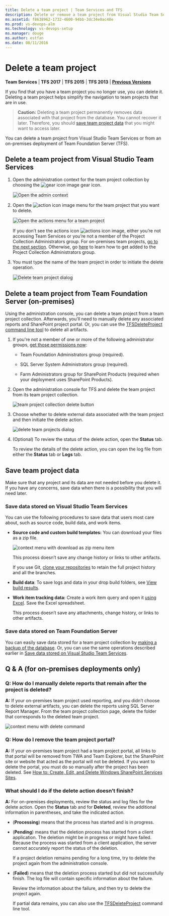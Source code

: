 ```yaml
---
title: Delete a team project | Team Services and TFS
description: Delete or remove a team project from Visual Studio Team Services (Team Services) or from Team Foundation Server (TFS)
ms.assetid: f8638962-1732-4600-94bb-3dc34e0ac48e
ms.prod: vs-devops-alm
ms.technology: vs-devops-setup
ms.manager: douge
ms.author: estfan
ms.date: 08/11/2016
---
```


# Delete a team project

**Team Services** | **TFS 2017** | **TFS 2015** | **TFS 2013** | **[Previous Versions](https://msdn.microsoft.com//library/ff357756(v=vs.110).aspx)**

If you find that you have a team project you no longer use, you can delete it. Deleting a team project helps simplify the navigation to team projects that are in use.

>**Caution:**  Deleting a team project permanently removes data associated with that project from the database. You cannot recover it later. Therefore, you should [save team project data](#save) that you might want to access later.

You can delete a team project from Visual Studio Team Services or from an on-premises deployment of Team Foundation Server (TFS).

## Delete a team project from Visual Studio Team Services

1.  Open the administration context for the team project collection by choosing the ![gear icon image](_img/delete-team-project/IC623347.png) gear icon.  

	<img src="_img/open-admin-context-team-services.png" alt="Open the admin context" style="border: 1px solid #CCCCCC;" />  
  
2.  Open the ![action icon image](../work/_img/icons/actions-icon.png) menu for the team project that you want to delete.

	<img src="_img/delete-team-project-select-actions-menu.png" alt="Open the actions menu for a team project" style="border: 1px solid #CCCCCC;" />  

    If you don’t see the actions icon ![actions icon image](../work/_img/icons/actions-icon.png), either you’re not accessing Team Services or you’re not a member of the Project Collection Administrators group. For on-premises team projects, [go to the next section](#tfs). Otherwise, go [here](add-administrator-tfs.md) to learn how to get added to the Project Collection Administrators group.

3.  You must type the name of the team project in order to initiate the delete operation. 

	<img src="_img/delete-team-project-dialog.png" alt="Delete team project dialog" style="border: 1px solid #CCCCCC;" />  

<a name="delete-team-proj"></a>
## Delete a team project from Team Foundation Server (on-premises)

Using the administration console, you can delete a team project from a team project collection. Afterwards, you'll need to manually delete any associated reports and SharePoint project portal. Or, you can use the [TFSDeleteProject command line tool](tfs/command-line/tfsdeleteproject-cmd.md) to delete all artifacts.

1.  If you're not a member of one or more of the following administrator groups, [get those permissions now](add-administrator-tfs.md):

    -   Team Foundation Administrators group (required).

    -   SQL Server System Administrators group (required).

    -   Farm Administrators group for SharePoint Products (required when your deployment uses SharePoint Products).

2.  Open the administration console for TFS and delete the team project from its team project collection.

    ![team project collection delete button](_img/delete-team-project/IC686856.png)

3.  Choose whether to delete external data associated with the team project and then initiate the delete action.

    ![delete team projects dialog](_img/delete-team-project/IC687180.png)

4.  (Optional) To review the status of the delete action, open the **Status** tab.

    To review the details of the delete action, you can open the log file from either the **Status** tab or **Logs** tab.

## Save team project data

Make sure that any project and its data are not needed before you delete it. If you have any concerns, save data when there is a possibility that you will need later.

### Save data stored on Visual Studio Team Services

You can use the following procedures to save data that users most care about, such as source code, build data, and work items.

-   **Source code and custom build templates:** You can download your files as a zip file.

    ![context menu with download as zip menu item](_img/delete-team-project/IC760345.png)

    This process doesn’t save any change history or links to other artifacts.

    If you use Git, [clone your repositories](../git/gitquickstart.md) to retain the full project history and all the branches.

-   **Build data**: To save logs and data in your drop build folders, see [View build results](https://msdn.microsoft.com/library/ms181733.aspx).

-   **Work item tracking data:** Create a work item query and open it [using Excel](../work/office/bulk-add-modify-work-items-excel.md). Save the Excel spreadsheet.

    This process doesn’t save any attachments, change history, or links to other artifacts.

### Save data stored on Team Foundation Server

You can easily save data stored for a team project collection by [making a backup of the database](tfs/admin/backup/config-backup-sched-plan.md). Or, you can use the same operations described earlier in [Save data stored on Visual Studio Team Services](#saveservice).

## Q & A (for on-premises deployments only)

### Q: How do I manually delete reports that remain after the project is deleted?

**A:** If your on-premises team project used reporting, and you didn’t choose to delete external artifacts, you can delete the reports using SQL Server Report Manager. From the team project collection page, delete the folder that corresponds to the deleted team project.

![context menu with delete command](_img/delete-team-project/IC686857.png)

### Q: How do I remove the team project portal?

**A:** If your on-premises team project had a team project portal, all links to that portal will be removed from TWA and Team Explorer, but the SharePoint site or website that acted as the portal will not be deleted. If you want to delete the portal, you must do so manually after the project has been deleted. See [How to: Create, Edit, and Delete Windows SharePoint Services Sites](http://go.microsoft.com/fwlink/?LinkId=131660).

### What should I do if the delete action doesn’t finish?

**A:** For on-premises deployments, review the status and log files for the delete action. Open the **Status** tab and for **Deleted**, review the additional information in parentheses, and take the indicated action.

-   (**Processing**) means that the process has started and is in progress.

-   (**Pending**) means that the deletion process has started from a client application. The deletion might be in progress or might have failed. Because the process was started from a client application, the server cannot accurately report the status of the deletion.

    If a project deletion remains pending for a long time, try to delete the project again from the administration console.

-   (**Failed**) means that the deletion process started but did not successfully finish. The log file will contain specific information about the failure.

    Review the information about the failure, and then try to delete the project again.

    If partial data remains, you can also use the [TFSDeleteProject](tfs/command-line/tfsdeleteproject-cmd.md) command line tool.
